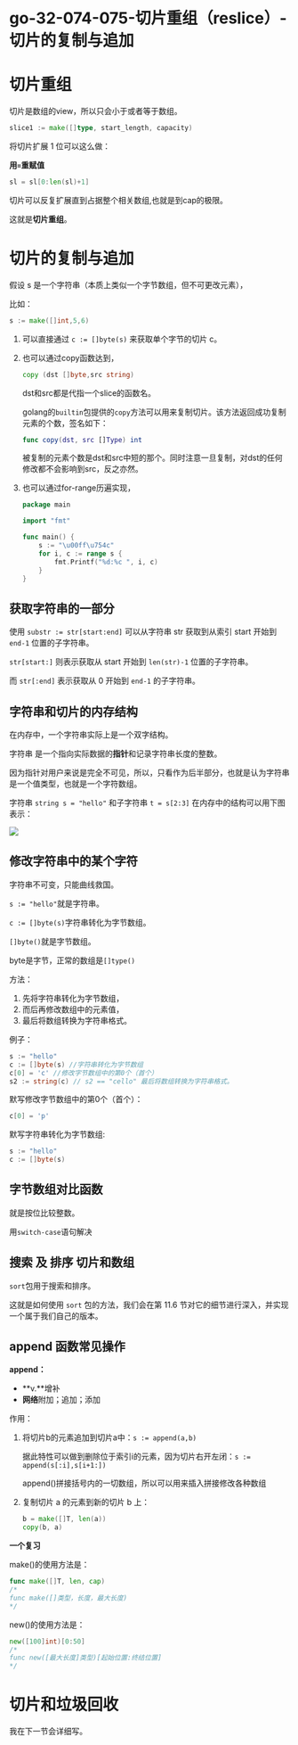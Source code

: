 # go-32-074-075-切片重组（reslice）-切片的复制与追加

# 切片重组

切片是数组的view，所以只会小于或者等于数组。

```go
slice1 := make([]type, start_length, capacity)
```

将切片扩展 1 位可以这么做：

**用`=`重赋值**

```go
sl = sl[0:len(sl)+1]
```

切片可以反复扩展直到占据整个相关数组,也就是到cap的极限。

这就是**切片重组**。



# 切片的复制与追加

假设 s 是一个字符串（本质上类似一个字节数组，但不可更改元素），

比如：

```go
s := make([]int,5,6)
```



1. 可以直接通过 `c := []byte(s)` 来获取单个字节的切片 c。

2. 也可以通过copy函数达到，

   ```go
   copy (dst []byte,src string)
   ```

   dst和src都是代指一个slice的函数名。

   

   golang的`builtin`包提供的`copy`方法可以用来复制切片。该方法返回成功复制元素的个数，签名如下：

   ```swift
   func copy(dst, src []Type) int
   ```

   被复制的元素个数是dst和src中短的那个。同时注意一旦复制，对dst的任何修改都不会影响到src，反之亦然。

3. 也可以通过for-range历遍实现，

   ```go
   package main
   
   import "fmt"
   
   func main() {
       s := "\u00ff\u754c"
       for i, c := range s {
           fmt.Printf("%d:%c ", i, c)
       }
   }
   ```

## 获取字符串的一部分

使用 `substr := str[start:end]` 可以从字符串 str 获取到从索引 start 开始到 `end-1` 位置的子字符串。

`str[start:]` 则表示获取从 start 开始到 `len(str)-1` 位置的子字符串。

而 `str[:end]` 表示获取从 0 开始到 `end-1` 的子字符串。

## 字符串和切片的内存结构

在内存中，一个字符串实际上是一个双字结构。

字符串 是一个指向实际数据的**指针**和记录字符串长度的整数。

因为指针对用户来说是完全不可见，所以，只看作为后半部分，也就是认为字符串是一个值类型，也就是一个字符数组。



字符串 `string s = "hello"` 和子字符串 `t = s[2:3]` 在内存中的结构可以用下图表示：

![](C:\Users\李尤的光影精灵.LAPTOP-85F2O9KH\Desktop\GOnotes\the-way-to-go_ZH_CN-master\eBook\images\7.6_fig7.4.png)



## 修改字符串中的某个字符

字符串不可变，只能曲线救国。

`s := "hello"`就是字符串。

`c := []byte(s)`字符串转化为字节数组。

`[]byte()`就是字节数组。

byte是字节，正常的数组是`[]type()`



方法： 

1. 先将字符串转化为字节数组，
2. 而后再修改数组中的元素值，
3. 最后将数组转换为字符串格式。

例子：

```GO
s := "hello"
c := []byte(s) //字符串转化为字节数组
c[0] = 'c' //修改字节数组中的第0个（首个）
s2 := string(c) // s2 == "cello" 最后将数组转换为字符串格式。
```

默写修改字节数组中的第0个（首个）：

```GO
c[0] = 'p'
```

默写字符串转化为字节数组:

```GO
s := "hello"
c := []byte(s)
```



## 字节数组对比函数

就是按位比较整数。

用`switch-case`语句解决

## 搜索 及 排序  切片和数组

`sort`包用于搜索和排序。

这就是如何使用 `sort` 包的方法，我们会在第 11.6 节对它的细节进行深入，并实现一个属于我们自己的版本。

## append 函数常见操作

**append：**

- **v.**增补
- **网络**附加；追加；添加

作用：

1. 将切片b的元素追加到切片a中：`s := append(a,b)`

   据此特性可以做到删除位于索引i的元素，因为切片右开左闭：`s := append(s[:i],s[i+1:])`

   append()拼接括号内的一切数组，所以可以用来插入拼接修改各种数组

2. 复制切片 a 的元素到新的切片 b 上：

   ```go
   b = make([]T, len(a))
   copy(b, a)
   ```




**一个复习**

make()的使用方法是：

```go
func make([]T, len, cap)
/*
func make([]类型，长度，最大长度)
*/
```

new()的使用方法是：

```go
new([100]int)[0:50]
/*
func new([最大长度]类型)[起始位置:终结位置]
*/
```



#  切片和垃圾回收

我在下一节会详细写。



